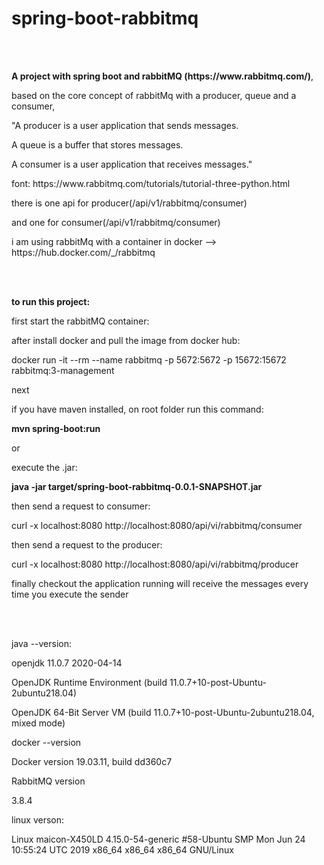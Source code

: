 # spring-boot-rabbitmq

<br><br>
<p><b>A project with spring boot and rabbitMQ (https://www.rabbitmq.com/)</b>, 
<p>based on the core concept of rabbitMq with  a producer, queue and a consumer,
<p>"A producer is a user application that sends messages.
<p>A queue is a buffer that stores messages.
<p>A consumer is a user application that receives messages."
<p>font: https://www.rabbitmq.com/tutorials/tutorial-three-python.html

<p>there is one api for producer(/api/v1/rabbitmq/consumer) 
<p>and one for consumer(/api/v1/rabbitmq/consumer)
<p>i am using rabbitMq with a container in docker --> https://hub.docker.com/_/rabbitmq

<br><br>
<p><b>to run this project:</b>
<p>first start the rabbitMQ container:
<p>after install docker and pull the image from docker hub:
<p>docker run -it --rm --name rabbitmq -p 5672:5672 -p 15672:15672 rabbitmq:3-management
<p>next  
<p>if you have maven installed, on root folder run this command:
<p><b>mvn spring-boot:run</b>
<p>or
<p>execute the .jar:
<p><b>java -jar target/spring-boot-rabbitmq-0.0.1-SNAPSHOT.jar</b> 
<p>then send a request to consumer:
<p>curl -x localhost:8080 http://localhost:8080/api/vi/rabbitmq/consumer
<p>then send a request to the producer:
<p>curl -x localhost:8080 http://localhost:8080/api/vi/rabbitmq/producer
<p>finally checkout the application running will receive the messages every time you execute the sender
  
  

<br><br>
<p>java --version:
<p>openjdk 11.0.7 2020-04-14
<p>OpenJDK Runtime Environment (build 11.0.7+10-post-Ubuntu-2ubuntu218.04)
<p>OpenJDK 64-Bit Server VM (build 11.0.7+10-post-Ubuntu-2ubuntu218.04, mixed mode)
<p>docker --version
<p>Docker version 19.03.11, build dd360c7
<p>RabbitMQ version
<p>3.8.4
<p>linux verson:
<p>Linux maicon-X450LD 4.15.0-54-generic #58-Ubuntu SMP Mon Jun 24 10:55:24 UTC 2019 x86_64 x86_64 x86_64 GNU/Linux
  
